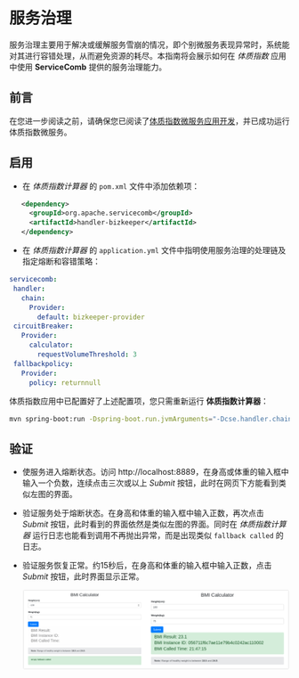 # 服务治理

服务治理主要用于解决或缓解服务雪崩的情况，即个别微服务表现异常时，系统能对其进行容错处理，从而避免资源的耗尽。本指南将会展示如何在 *体质指数* 应用中使用 **ServiceComb** 提供的服务治理能力。

## 前言

在您进一步阅读之前，请确保您已阅读了[体质指数微服务应用开发](quick-start-bmi.md)，并已成功运行体质指数微服务。

## 启用

* 在 *体质指数计算器* 的 `pom.xml` 文件中添加依赖项：

```xml
   <dependency>
     <groupId>org.apache.servicecomb</groupId>
     <artifactId>handler-bizkeeper</artifactId>
   </dependency>
```

* 在 *体质指数计算器* 的 `application.yml` 文件中指明使用服务治理的处理链及指定熔断和容错策略：

```yaml
servicecomb:
 handler:
   chain:
     Provider:
       default: bizkeeper-provider
 circuitBreaker:
   Provider:
     calculator:
       requestVolumeThreshold: 3
 fallbackpolicy:
   Provider:
     policy: returnnull
```

体质指数应用中已配置好了上述配置项，您只需重新运行 **体质指数计算器**：

```bash
mvn spring-boot:run -Dspring-boot.run.jvmArguments="-Dcse.handler.chain.Provider.default=bizkeeper-provider -Dcse.circuitBreaker.Provider.calculator.requestVolumeThreshold=3 -Dcse.fallbackpolicy.Provider.policy=returnnull"
```

## 验证

* 使服务进入熔断状态。访问 <a>http://localhost:8889</a>，在身高或体重的输入框中输入一个负数，连续点击三次或以上 *Submit* 按钮，此时在网页下方能看到类似左图的界面。

* 验证服务处于熔断状态。在身高和体重的输入框中输入正数，再次点击 *Submit* 按钮，此时看到的界面依然是类似左图的界面。同时在 *体质指数计算器* 运行日志也能看到调用不再抛出异常，而是出现类似 `fallback called` 的日志。

* 验证服务恢复正常。约15秒后，在身高和体重的输入框中输入正数，点击 *Submit* 按钮，此时界面显示正常。

   ![服务治理效果](service-management-result.png)
